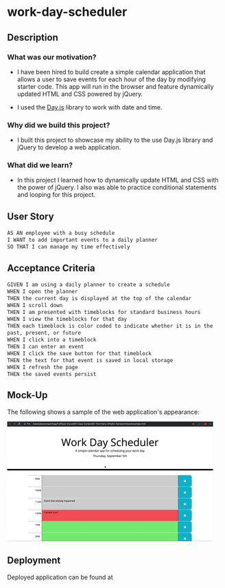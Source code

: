 # work-day-scheduler

## Description

### What was our motivation?

- I have been hired to build create a simple calendar application that allows a user to save events for each hour of the day by modifying starter code. This app will run in the browser and feature dynamically updated HTML and CSS powered by jQuery.

- I used the [Day.js](https://day.js.org/en/) library to work with date and time.


### Why did we build this project?

- I built this project to showcase my ability to the use Day.js library and jQuery to develop a web application. 

### What did we learn? 

- In this project I learned how to dynamically update HTML and CSS with the power of jQuery. I also was able to practice conditional statements and looping for this project. 
    
 
## User Story
```
AS AN employee with a busy schedule
I WANT to add important events to a daily planner
SO THAT I can manage my time effectively
```


## Acceptance Criteria
```
GIVEN I am using a daily planner to create a schedule
WHEN I open the planner
THEN the current day is displayed at the top of the calendar
WHEN I scroll down
THEN I am presented with timeblocks for standard business hours
WHEN I view the timeblocks for that day
THEN each timeblock is color coded to indicate whether it is in the past, present, or future
WHEN I click into a timeblock
THEN I can enter an event
WHEN I click the save button for that timeblock
THEN the text for that event is saved in local storage
WHEN I refresh the page
THEN the saved events persist
```

## Mock-Up

The following shows a sample of the web application's appearance:

![](assets/05-third-party-apis-homework-demo.gif)


## Deployment 

Deployed application can be found at
